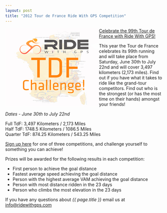 ```yaml
---
layout: post
title: "2012 Tour de France Ride With GPS Competition"
---
```

<a href=""><img style="float:left;" src="/images/post_images/tdf_challenge_250.jpg"></a> <a href="http://ridewithgps.com/competitions/tour-de-france">Celebrate the 99th Tour de France with Ride With GPS!</a>

This year the Tour de France celebrates its 99th running and will take place from Saturday, June 30th to July 22nd and will cover 3,497 kilometers (2,173 miles). Find out if you have what it takes to ride like the grand-tour competitors.  Find out who is the strongest (or has the most time on their hands) amongst your friends!

_Dates - June 30th to July 22nd_
 
Full TdF: 3,497 Kilometers / 2,173 Miles <br />
Half TdF: 1748.5 Kilometers / 1086.5 Miles <br />
Quarter TdF: 874.25 Kilometers / 543.25 Miles <br />

<a href="http://ridewithgps.com/competitions/tour-de-france">Sign up here</a> for one of three competitions, and challenge yourself to something you can achieve!


Prizes will be awarded for the following results in each competition:

- First person to achieve the goal distance
- Fastest average speed achieving the goal distance
- Person with the highest average VAM achieving the goal distance
- Person with most distance ridden in the 23 days
- Person who climbs the most elevation in the 23 days

If you have any questions about *{{ page.title }}* email us at <a href="mailto:info@ridewithgps.com">info@ridewithgps.com</a>
